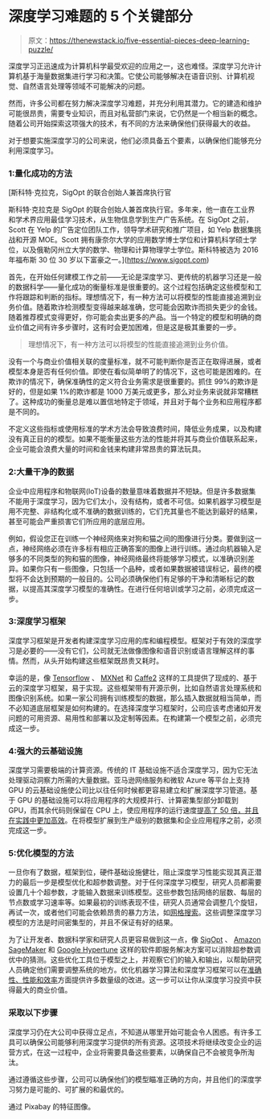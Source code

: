 # 深度学习难题的 5 个关键部分

> 原文：<https://thenewstack.io/five-essential-pieces-deep-learning-puzzle/>

深度学习正迅速成为计算机科学最受欢迎的应用之一，这也难怪。深度学习允许计算机基于海量数据集进行学习和决策。它使公司能够解决在语音识别、计算机视觉、自然语言处理等领域不可能解决的问题。

然而，许多公司都在努力解决深度学习难题，并充分利用其潜力。它的建造和维护可能很昂贵，需要专业知识，而且对私营部门来说，它仍然是一个相当新的概念。随着公司开始探索这项强大的技术，有不同的方法来确保他们获得最大的收益。

对于想要实施深度学习的公司来说，他们必须具备五个要素，以确保他们能够充分利用深度学习。

### 1:量化成功的方法

 [斯科特·克拉克，SigOpt 的联合创始人兼首席执行官

斯科特·克拉克是 SigOpt 的联合创始人兼首席执行官。多年来，他一直在工业界和学术界应用最佳学习技术，从生物信息学到生产广告系统。在 SigOpt 之前，Scott 在 Yelp 的广告定位团队工作，领导学术研究和推广项目，如 Yelp 数据集挑战和开源 MOE。Scott 拥有康奈尔大学的应用数学博士学位和计算机科学硕士学位，以及俄勒冈州立大学的数学、物理和计算物理学士学位。斯科特被选为 2016 年福布斯 30 位 30 岁以下富豪之一。](https://www.sigopt.com) 

首先，在开始任何建模工作之前——无论是深度学习、更传统的机器学习还是一般的数据科学——量化成功的衡量标准是很重要的。这个过程包括确定这些模型和工作将跟踪和判断的指标。理想情况下，有一种方法可以将模型的性能直接追溯到业务价值。随着欺诈检测模型变得越来越准确，您可能会因欺诈而损失更少的金钱。随着推荐模式变得更好，你可能会卖出更多的产品。当一个特定的模型和明确的商业价值之间有许多步骤时，这有时会更加困难，但是这是极其重要的一步。

> 理想情况下，有一种方法可以将模型的性能直接追溯到业务价值。

没有一个与商业价值相关联的度量标准，就不可能判断你是否正在取得进展，或者模型本身是否有任何价值。即使在看似简单明了的情况下，这也可能是困难的。在欺诈的情况下，确保准确性的定义符合业务需求是很重要的。抓住 99%的欺诈是好的，但是如果 1%的欺诈都是 1000 万美元或更多，那么对业务来说就非常糟糕了。这种成功的衡量总是难以置信地特定于领域，并且对于每个业务和应用程序都是不同的。

不定义这些指标或使用标准的学术方法会导致浪费时间，降低业务成果，以及构建没有真正目的的模型。如果不能衡量这些方法的性能并将其与商业价值联系起来，企业可能会浪费大量的时间和金钱来构建非常昂贵的算法玩具。

### 2:大量干净的数据

企业中应用程序和物联网(IoT)设备的数量意味着数据并不短缺。但是许多数据集不能用于深度学习，因为它们太小，没有结构，或者不可信。如果机器学习模型是用不完整、非结构化或不准确的数据训练的，它们充其量也不能达到最好的结果，甚至可能会严重损害它们所应用的底层应用。

例如，假设您正在训练一个神经网络来对狗和猫之间的图像进行分类。要做到这一点，神经网络必须在许多标有相应正确答案的图像上进行训练。通过向机器输入足够多的不同类型的狗和猫的图像，神经网络最终将能够学习模式，以准确识别差异。如果你只有一些图像，只包括一个品种，或者如果数据被错误标记，最终的模型将不会达到预期的一般目的。公司必须确保他们有足够的干净和清晰标记的数据，以提高其深度学习模型的准确性。在进行任何培训或学习之前，必须完成这一步。

### 3:深度学习框架

深度学习框架是开发者构建深度学习应用的库和编程模型。框架对于有效的深度学习是必要的——没有它们，公司就无法做像图像和语音识别或语言理解这样的事情。然而，从头开始构建这些框架既昂贵又耗时。

幸运的是，像 [Tensorflow](https://www.tensorflow.org/) 、 [MXNet](https://mxnet.apache.org/) 和 [Caffe2](https://caffe2.ai/) 这样的工具提供了现成的、基于云的深度学习框架，易于实现。这些框架带有开源示例，比如自然语言处理系统和图像识别系统。如果一家公司拥有训练模型的数据，那么插入数据就相当简单，而不必知道底层框架是如何构建的。在选择深度学习框架时，公司应该考虑诸如开发问题的可用资源、易用性和部署以及定制等因素。在构建第一个模型之前，必须完成这一步。

### 4:强大的云基础设施

深度学习需要极端的计算资源。传统的 IT 基础设施不适合深度学习，因为它无法处理驱动洞察力所需的大量数据。亚马逊网络服务和微软 Azure 等平台上支持 GPU 的云基础设施使公司比以往任何时候都更容易建立和扩展深度学习管道。基于 GPU 的基础设施可以将应用程序的大规模并行、计算密集型部分卸载到 GPU，而其余代码则保留在 CPU 上，使应用程序的运行速度[提高了 50 倍，并且在实践中更加高效](https://aws.amazon.com/blogs/ai/fast-cnn-tuning-with-aws-gpu-instances-and-sigopt/)。在将模型扩展到生产级别的数据集和企业应用程序之前，必须完成这一步。

### 5:优化模型的方法

一旦你有了数据，框架到位，硬件基础设施健壮，阻止深度学习性能实现其真正潜力的最后一步是模型优化和超参数调整。对于任何深度学习模型，研究人员都需要设置几十个超参数，才能输入数据来训练模型。这些参数包括网络的层数、每层的节点数或学习速率等。如果最初的训练表现不佳，研究人员通常会调整几个旋钮，再试一次，或者他们可能会依赖昂贵的暴力方法，如[网格搜索](http://nogridsearch.com/)。这些调整深度学习模型的方法是时间密集型的，并且不保证有好的结果。

为了让开发者、数据科学家和研究人员更容易做到这一点，像 [SigOpt](http://sigopt.com/) 、 [Amazon SageMaker](https://aws.amazon.com/blogs/aws/sagemaker/) 和 [Google Hypertune](https://cloud.google.com/ml-engine/docs/using-hyperparameter-tuning) 这样的软件即服务解决方案可以消除超参数调优中的猜测。这些优化工具位于模型之上，并观察它们的输入和输出，以帮助研究人员确定他们需要调整系统的地方。优化机器学习算法和深度学习框架可以在[准确性、性能和效率](https://devblogs.nvidia.com/parallelforall/sigopt-deep-learning-hyperparameter-optimization/)方面提供许多数量级的改进。这一步可以让你从深度学习投资中获得最大的商业价值。

### 采取以下步骤

深度学习仍在大公司中获得立足点，不知道从哪里开始可能会令人困惑。有许多工具可以确保公司能够利用深度学习提供的所有资源。这项技术将继续改变企业的运营方式，在这一过程中，企业将需要具备这些要素，以确保自己不会被竞争所淘汰。

通过遵循这些步骤，公司可以确保他们的模型瞄准正确的方向，并且他们的深度学习努力是可能的、可扩展的和最优的。

通过 Pixabay 的特征图像。

<svg xmlns:xlink="http://www.w3.org/1999/xlink" viewBox="0 0 68 31" version="1.1"><title>Group</title> <desc>Created with Sketch.</desc></svg>
